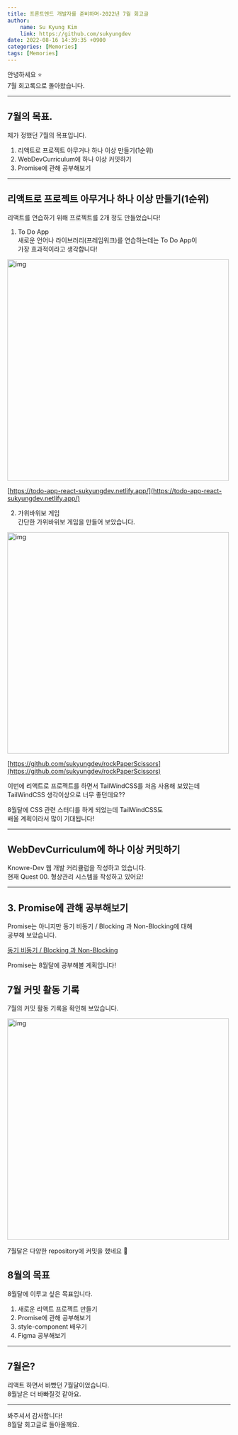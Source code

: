 ```yaml
---
title: 프론트엔드 개발자를 준비하며-2022년 7월 회고글
author:
    name: Su Kyung Kim
    link: https://github.com/sukyungdev
date: 2022-08-16 14:39:35 +0900
categories: [Memories]
tags: [Memories]
---
```


안녕하세요 ⭐️  
7월 회고록으로 돌아왔습니다.

---

## 7월의 목표.

제가 정했던 7월의 목표입니다.

1. 리액트로 프로젝트 아무거나 하나 이상 만들기(1순위)
2. WebDevCurriculum에 하나 이상 커밋하기
3. Promise에 관해 공부해보기

---

## 리액트로 프로젝트 아무거나 하나 이상 만들기(1순위)

리액트를 연습하기 위해 프로젝트를 2개 정도 만들었습니다!

1. To Do App  
   새로운 언어나 라이브러리(프레임워크)를 연습하는데는 To Do App이  
   가장 효과적이라고 생각합니다!

<img src="https://user-images.githubusercontent.com/96860670/184905600-58fbee41-9061-4c77-83b6-27ea25890de3.png" width="500px" alt="img" />

[https://todo-app-react-sukyungdev.netlify.app/](https://todo-app-react-sukyungdev.netlify.app/)

2. 가위바위보 게임  
   간단한 가위바위보 게임을 만들어 보았습니다.

<img src="https://user-images.githubusercontent.com/96860670/184905682-0dfe5d33-9e78-4d19-bd25-4b3691ee19d0.png" width="500px" alt="img" />

[https://github.com/sukyungdev/rockPaperScissors](https://github.com/sukyungdev/rockPaperScissors)

이번에 리액트로 프로젝트를 하면서 TailWindCSS를 처음 사용해 보았는데  
TailWindCSS 생각이상으로 너무 좋던데요??

8월달에 CSS 관련 스터디를 하게 되었는데 TailWindCSS도  
배울 계획이라서 많이 기대됩니다!

---

## WebDevCurriculum에 하나 이상 커밋하기

Knowre-Dev 웹 개발 커리큘럼을 작성하고 있습니다.  
현재 Quest 00. 형상관리 시스템을 작성하고 있어요!

---

## 3. Promise에 관해 공부해보기

Promise는 아니지만 동기 비동기 / Blocking 과 Non-Blocking에 대해  
공부해 보았습니다.

[동기 비동기 / Blocking 과 Non-Blocking](https://sukyungdev.github.io/posts/Post-21/)

Promise는 8월달에 공부해볼 계획입니다!

## 7월 커밋 활동 기록

7월의 커밋 활동 기록을 확인해 보았습니다.

<img src="https://user-images.githubusercontent.com/96860670/184906361-4e070eaa-bcaf-40c9-ac32-c3dda055b79b.png" width="500px" alt="img">

7월달은 다양한 repository에 커밋을 했네요 💖

## 8월의 목표

8월달에 이루고 싶은 목표입니다.

1. 새로운 리액트 프로젝트 만들기
2. Promise에 관해 공부해보기
3. style-component 배우기
4. Figma 공부해보기

---

## 7월은?

리액트 하면서 바빴던 7월달이었습니다.  
8월날은 더 바빠질것 같아요.

---

봐주셔서 감사합니다!  
8월달 회고글로 돌아올께요.
